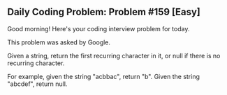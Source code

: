 ## Daily Coding Problem: Problem #159 [Easy]

Good morning! Here's your coding interview problem for today.

This problem was asked by Google.

Given a string, return the first recurring character in it, or null if there is no recurring character.

For example, given the string "acbbac", return "b". Given the string "abcdef", return null.
